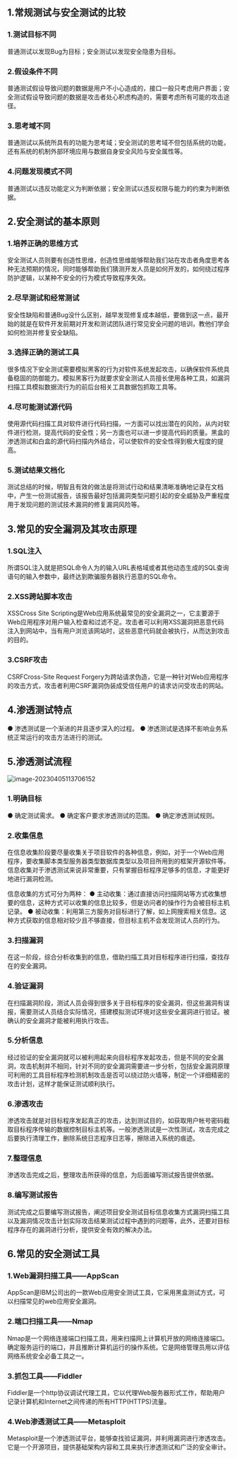 ## 1.常规测试与安全测试的比较

### 1.测试目标不同

普通测试以发现Bug为目标；安全测试以发现安全隐患为目标。

### 2.假设条件不同

普通测试假设导致问题的数据是用户不小心造成的，接口一般只考虑用户界面；安全测试假设导致问题的数据是攻击者处心积虑构造的，需要考虑所有可能的攻击途径。

### 3.思考域不同

普通测试以系统所具有的功能为思考域；安全测试的思考域不但包括系统的功能，还有系统的机制外部环境应用与数据自身安全风险与安全属性等。

### 4.问题发现模式不同

普通测试以违反功能定义为判断依据；安全测试以违反权限与能力的约束为判断依据。

## 2.安全测试的基本原则

### 1.培养正确的思维方式

安全测试人员则要有创造性思维，创造性思维能够帮助我们站在攻击者角度思考各种无法预期的情况，同时能够帮助我们猜测开发人员是如何开发的，如何绕过程序防护逻辑，以某种不安全的行为模式导致程序失效。

### 2.尽早测试和经常测试

安全性缺陷和普通Bug没什么区别，越早发现修复成本越低，要做到这一点，最开始的就是在软件开发前期对开发和测试团队进行常见安全问题的培训，教他们学会如何检测并修复安全缺陷。

### 3.选择正确的测试工具

很多情况下安全测试需要模拟黑客的行为对软件系统发起攻击，以确保软件系统具备稳固的防御能力。模拟黑客行为就要求安全测试人员擅长使用各种工具，如漏洞扫描工具模拟数据流行为的前后台相关工具数据包抓取工具等。

### 4.尽可能测试源代码

使用源代码扫描工具对软件进行代码扫描，一方面可以找出潜在的风险，从内对软件进行检测，提高代码的安全性；另一方面也可以进一步提高代码的质量。黑盒的渗透测试和白盒的源代码扫描内外结合，可以使软件的安全性得到极大程度的提高。

### 5.测试结果文档化

测试总结的时候，明智且有效的做法是将测试行动和结果清晰准确地记录在文档中，产生一份测试报告，该报告最好包括漏洞类型问题引起的安全威胁及严重程度用于发现问题的测试技术漏洞的修复漏洞风险等。

## 3.常见的安全漏洞及其攻击原理

### 1.SQL注入

所谓SQL注入就是把SQL命令人为的输入URL表格域或者其他动态生成的SQL查询语句的输入参数中，最终达到欺骗服务器执行恶意的SQL命令。

### 2.XSS跨站脚本攻击

XSSCross Site Scripting是Web应用系统最常见的安全漏洞之一，它主要源于Web应用程序对用户输入检查和过滤不足。攻击者可以利用XSS漏洞把恶意代码注入到网站中，当有用户浏览该网站时，这些恶意代码就会被执行，从而达到攻击的目的。

### 3.CSRF攻击

CSRFCross-Site Request Forgery为跨站请求伪造，它是一种针对Web应用程序的攻击方式，攻击者利用CSRF漏洞伪装成受信任用户的请求访问受攻击的网站。

## 4.渗透测试特点

● 渗透测试是一个渐进的并且逐步深入的过程。
● 渗透测试是选择不影响业务系统正常运行的攻击方法进行的测试。

## 5.渗透测试流程

![image-20230405113706152](https://yovinchen-1308133012.cos.ap-beijing.myqcloud.com/image-20230405113706152.png)

### 1.明确目标

●  确定测试需求。
●  确定客户要求渗透测试的范围。
●  确定渗透测试规则。

### 2.收集信息

在信息收集阶段要尽量收集关于项目软件的各种信息，例如，对于一个Web应用程序，要收集脚本类型服务器类型数据库类型以及项目所用到的框架开源软件等。信息收集对于渗透测试来说非常重要，只有掌握目标程序足够多的信息，才能更好地进行漏洞检测。

信息收集的方式可分为两种：
●  主动收集：通过直接访问扫描网站等方式收集想要的信息，这种方式可以收集的信息比较多，但是访问者的操作行为会被目标主机记录。
●  被动收集：利用第三方服务对目标进行了解，如上网搜索相关信息。这种方式获取的信息相对较少且不够直接，但目标主机不会发现测试人员的行为。

### 3.扫描漏洞

在这一阶段，综合分析收集到的信息，借助扫描工具对目标程序进行扫描，查找存在的安全漏洞。

### 4.验证漏洞

在扫描漏洞阶段，测试人员会得到很多关于目标程序的安全漏洞，但这些漏洞有误报，需要测试人员结合实际情况，搭建模拟测试环境对这些安全漏洞进行验证。被确认的安全漏洞才能被利用执行攻击。

### 5.分析信息

经过验证的安全漏洞就可以被利用起来向目标程序发起攻击，但是不同的安全漏洞，攻击机制并不相同，针对不同的安全漏洞需要进一步分析，包括安全漏洞原理可利用的工具目标程序检测机制攻击是否可以绕过防火墙等，制定一个详细精密的攻击计划，这样才能保证测试顺利执行。

### 6.渗透攻击

渗透攻击就是对目标程序发起真正的攻击，达到测试目的，如获取用户帐号密码截取目标程序传输的数据控制目标主机等。一般渗透测试是一次性测试，攻击完成之后要执行清理工作，删除系统日志程序日志等，擦除进入系统的痕迹。

### 7.整理信息

渗透攻击完成之后，整理攻击所获得的信息，为后面编写测试报告提供依据。

### 8.编写测试报告

测试完成之后要编写测试报告，阐述项目安全测试目标信息收集方式漏洞扫描工具以及漏洞情况攻击计划实际攻击结果测试过程中遇到的问题等，此外，还要对目标程序存在的漏洞进行分析，提供安全有效的解决办法。

## 6.常见的安全测试工具

### 1.Web漏洞扫描工具——AppScan

AppScan是IBM公司出的一款Web应用安全测试工具，它采用黑盒测试方式，可以扫描常见的web应用安全漏洞。

### 2.端口扫描工具——Nmap

Nmap是一个网络连接端口扫描工具，用来扫描网上计算机开放的网络连接端口。确定服务运行的端口，并且推断计算机运行的操作系统。它是网络管理员用以评估网络系统安全必备工具之一。

### 3.抓包工具——Fiddler

Fiddler是一个http协议调试代理工具，它以代理Web服务器形式工作，帮助用户记录计算机和Internet之间传递的所有HTTP(HTTPS)流量。

### 4.Web渗透测试工具——Metasploit

Metasploit是一个渗透测试平台，能够查找验证漏洞，并利用漏洞进行渗透攻击。它是一个开源项目，提供基础架构内容和工具来执行渗透测试和广泛的安全审计。